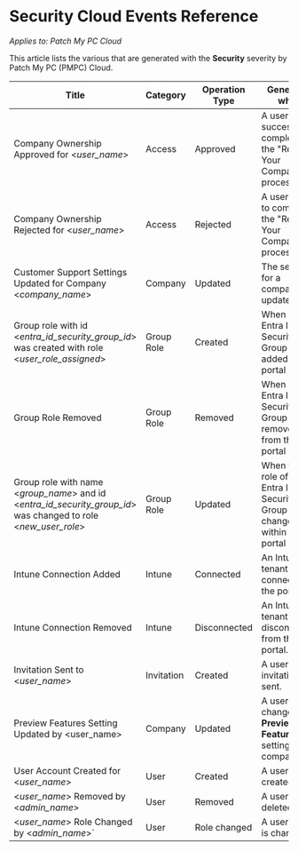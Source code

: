 # Security Cloud Events Reference

_Applies to: Patch My PC Cloud_

This article lists the various that are generated with the **Security** severity by Patch My PC (PMPC) Cloud.

| Title                                                                                                                  | Category   | Operation Type | Generated when                                                           |
| ---------------------------------------------------------------------------------------------------------------------- | ---------- | -------------- | ------------------------------------------------------------------------ |
| Company Ownership Approved for  <_user\_name_>                                                                         | Access     | Approved       | A user successfully completed the "Recover Your Company" process.        |
| Company Ownership Rejected for  <_user\_name_>                                                                         | Access     | Rejected       | A user failed to complete the "Recover Your Company" process.            |
| Customer Support Settings Updated for Company <_company\_name_>                                                        | Company    | Updated        | The settings for a company are updated.                                  |
| Group role with id <_entra\_id\_security\_group\_id_> was created with role <_user\_role\_assigned_>                   | Group Role | Created        | When an Entra ID Security Group is added to the portal                   |
| Group Role Removed                                                                                                     | Group Role | Removed        | When an Entra ID Security Group is removed from the portal               |
| Group role with name <_group\_name_> and id <_entra\_id\_security\_group\_id_> was changed to role <_new\_user\_role_> | Group Role | Updated        | When the role of an Entra ID Security Group is changed within the portal |
| Intune Connection Added                                                                                                | Intune     | Connected      | An Intune tenant is connected to the portal.                             |
| Intune Connection Removed                                                                                              | Intune     | Disconnected   | An Intune tenant is disconnected from the portal.                        |
| Invitation Sent to <_user\_name_>                                                                                      | Invitation | Created        | A user invitation is sent.                                               |
| Preview Features Setting Updated by \<user\_name>                                                                      | Company    | Updated        | A user changes the **Preview Features** setting for a company            |
| User Account Created for <_user\_name_>                                                                                | User       | Created        | A user is created.                                                       |
| <_user\_name_> Removed by <_admin\_name_>                                                                              | User       | Removed        | A user is deleted.                                                       |
| <_user\_name_> Role Changed by <_admin\_name_>\`                                                                       | User       | Role changed   | A user's role is changed.                                                |